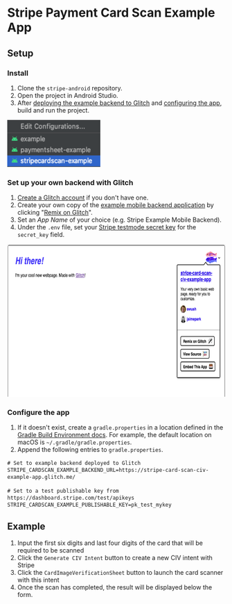 # Stripe Payment Card Scan Example App

## Setup

### Install
1. Clone the `stripe-android` repository.
2. Open the project in Android Studio.
3. After [deploying the example backend to Glitch](#set-up-your-own-backend-with-glitch) and [configuring the app](#configure-the-app), build and run the project.

<img width="215" height="108" src="https://raw.githubusercontent.com/stripe/stripe-android/master/stripecardscan-example/images/run_project.png" />

### Set up your own backend with Glitch
1. [Create a Glitch account](https://glitch.com/signup/) if you don't have one.
2. Create your own copy of the [example mobile backend application](https://stripe-card-scan-civ-example-app.glitch.me/)
   by clicking "[Remix on Glitch](https://glitch.com/edit?utm_source=button&utm_medium=button&utm_campaign=glitchButton&utm_content=stripe-card-scan-civ-example-app/#!/remix/stripe-card-scan-civ-example-app)".
3. Set an _App Name_ of your choice (e.g. Stripe Example Mobile Backend).
4. Under the `.env` file, set your [Stripe testmode secret key](https://dashboard.stripe.com/test/apikeys)
   for the `secret_key` field.

<img width="700" height="351" src="https://raw.githubusercontent.com/stripe/stripe-android/master/stripecardscan-example/images/glitch_remix_project.png" />

### Configure the app
1. If it doesn't exist, create a `gradle.properties` in a location defined in the
   [Gradle Build Environment docs](https://docs.gradle.org/current/userguide/build_environment.html#sec:gradle_configuration_properties).
   For example, the default location on macOS is `~/.gradle/gradle.properties`.
2. Append the following entries to `gradle.properties`.

```
# Set to example backend deployed to Glitch
STRIPE_CARDSCAN_EXAMPLE_BACKEND_URL=https://stripe-card-scan-civ-example-app.glitch.me/

# Set to a test publishable key from https://dashboard.stripe.com/test/apikeys
STRIPE_CARDSCAN_EXAMPLE_PUBLISHABLE_KEY=pk_test_mykey
```

## Example
1. Input the first six digits and last four digits of the card that will be required to be scanned
2. Click the `Generate CIV Intent` button to create a new CIV intent with Stripe
3. Click the `CardImageVerificationSheet` button to launch the card scanner with this intent
4. Once the scan has completed, the result will be displayed below the form.
